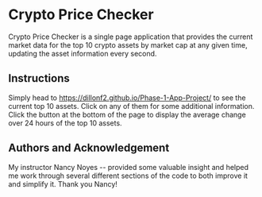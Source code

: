 # Crypto Price Checker

Crypto Price Checker is a single page application that provides the current market data for the top 10 crypto assets by market cap at any given time, updating the asset information every second. 

## Instructions

Simply head to https://dillonf2.github.io/Phase-1-App-Project/ to see the current top 10 assets. Click on any of them for some additional information. Click the button at the bottom of the page to display the average change over 24 hours of the top 10 assets. 

## Authors and Acknowledgement 

My instructor Nancy Noyes -- provided some valuable insight and helped me work through several different sections of the code to both improve it and simplify it. Thank you Nancy!